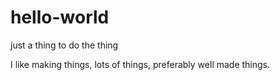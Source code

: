 # hello-world
just a thing to do the thing

I like making things, lots of things, preferably well made things.
